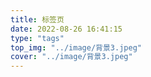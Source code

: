 ```yaml
---
title: 标签页
date: 2022-08-26 16:41:15
type: "tags"
top_img: "../image/背景3.jpeg"
cover: "../image/背景3.jpeg"
---
```


